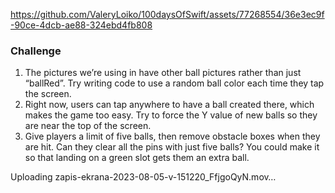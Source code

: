 
https://github.com/ValeryLoiko/100daysOfSwift/assets/77268554/36e3ec9f-90ce-4dcb-ae88-324ebd4fb808
### Challenge
1. The pictures we’re using in have other ball pictures rather than just “ballRed”. Try writing code to use a random ball color each time they tap the screen.
2. Right now, users can tap anywhere to have a ball created there, which makes the game too easy. Try to force the Y value of new balls so they are near the top of the screen.
3. Give players a limit of five balls, then remove obstacle boxes when they are hit. Can they clear all the pins with just five balls? You could make it so that landing on a green slot gets them an extra ball.


Uploading zapis-ekrana-2023-08-05-v-151220_FfjgoQyN.mov…
